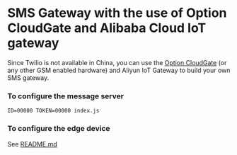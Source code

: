 # SMS Gateway with the use of Option CloudGate and Alibaba Cloud IoT gateway

Since Twilio is not available in China, you can use the [Option CloudGate](https://www.option.com/) (or any other GSM enabled hardware) and Aliyun IoT Gateway to build your own SMS gateway.

### To configure the message server
`ID=00000 TOKEN=00000 index.js`

### To configure the edge device
See [README.md](https://github.com/dorinbotan/SMS_Gateway/edit/master/cloudgate/package/alibaba/README.md)
